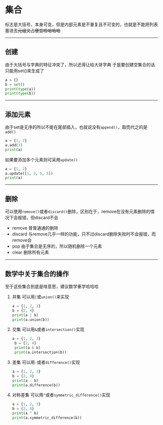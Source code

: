# 集合
标志是大括号，本身可变，但是内部元素是不重复且不可变的，也就是不能把列表塞进去~~元组又占便宜啦哈哈哈~~

---
## 创建
由于大括号与字典的特征冲突了，所以还得让给大哥字典
于是要创建空集合的话只能用set()来生成了
```python
a = {}
b = set()
print(type(a))
print(type(b))
```

---
## 添加元素
由于set是无序的所以不能在尾部插入，也就说没有`append()`，取而代之的是`add()`
```python
a = {1, 2}
a.add(3)
print(a)
```
如果要添加多个元素则可采用`update()`
```python
a = {1, 2}
a.update([1, 3, 5, 5])
print(a)
```

---
## 删除
可以使用`remove()`或者`discard()`删除，区别在于，remove在没有元素删除的情况下会报错，但discard不会
- remove
    普普通通的删除
- discard
    与remove几乎一样的功能，只不过discard删除失败时不会报错，而remove会
- pop
    由于集合是无序的，所以随机删除一个元素
- clear
    删除所有元素

---
## 数学中关于集合的操作
至于这些集合到底是啥意思，建议数学重学哈哈哈
1. 并集
    可以用`|`或`union()`来实现
    ```python
    a = {1, 2, 3}
    b = {2, 4}
    print(a | b)
    print(a.union(b))
    ```
2. 交集
   可以用`&`或者`intersection()`实现
   ```python
   a = {1, 2, 3}
    b = {2, 4}
    print(a & b)
    print(a.intersection(b))
    ```
3. 差集
    可以用`-`或者`difference()`实现
    ```python
    a = {1, 2, 3}
    b = {2, 4}
    print(a - b)
    print(a.difference(b))
    ```
4. 对称差集
    可以用`^`或者`symmetric_difference()`实现
    ```python
    a = {1, 2, 3}
    b = {2, 4}
    print(a ^ b)
    print(a.symmetric_difference(b))
    ```